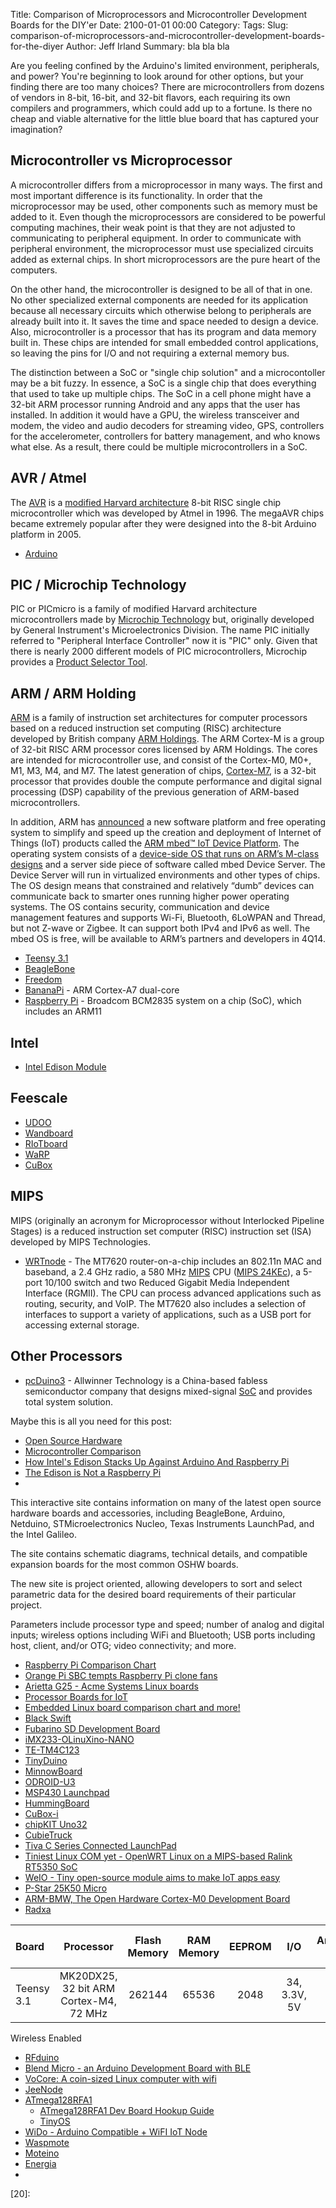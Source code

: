 Title: Comparison of Microprocessors and Microcontroller Development Boards for the DIY'er
Date: 2100-01-01 00:00
Category: 
Tags: 
Slug: comparison-of-microprocessors-and-microcontroller-development-boards-for-the-diyer
Author: Jeff Irland
Summary: bla bla bla

Are you feeling confined by the Arduino's limited environment, peripherals, and power?
You're beginning to look around for other options, but your finding there are too many choices?
There are microcontrollers from dozens of vendors in 8-bit, 16-bit, and 32-bit flavors,
each requiring its own compilers and programmers, which could add up to a fortune.
Is there no cheap and viable alternative for the little blue board
that has captured your imagination?

## Microcontroller vs Microprocessor
A microcontroller differs from a microprocessor in many ways.
The first and most important difference is its functionality.
In order that the microprocessor may be used,
other components such as memory must be added to it.
Even though the microprocessors are considered to be powerful computing machines,
their weak point is that they are not adjusted to communicating to peripheral equipment.
In order to communicate with peripheral environment,
the microprocessor must use specialized circuits added as external chips.
In short microprocessors are the pure heart of the computers.

On the other hand, the microcontroller is designed to be all of that in one.
No other specialized external components are needed for its application
because all necessary circuits which otherwise belong to peripherals are already built into it.
It saves the time and space needed to design a device.
Also, microcontroller is a processor that has its program and data memory built in.
These chips are intended for small embedded control applications,
so leaving the pins for I/O and not requiring a external memory bus.

The distinction between a SoC or "single chip solution" 
and a microcontoller may be a bit fuzzy.
In essence, a SoC is a single chip that does everything that used to take up multiple chips. 
The SoC in a cell phone might have a 32-bit ARM processor running Android
and any apps that the user has installed.
In addition it would have a GPU, the wireless transceiver and modem,
the video and audio decoders for streaming video, GPS, controllers for the accelerometer,
controllers for battery management, and who knows what else.
As a result, there could be multiple microcontrollers in a SoC.

## AVR / Atmel
The [AVR][01] is a [modified Harvard architecture][05] 8-bit RISC single chip microcontroller
which was developed by Atmel in 1996. 
The megaAVR chips became extremely popular after they were designed into the
8-bit Arduino platform in 2005.

* [Arduino](http://arduino.cc/en/Main/Products)

## PIC / Microchip Technology
PIC or PICmicro is a family of modified Harvard architecture microcontrollers
made by [Microchip Technology][04] but,
originally developed by General Instrument's Microelectronics Division.
The name PIC initially referred to "Peripheral Interface Controller" now it is "PIC" only.
Given that there is nearly 2000 different models of PIC microcontrollers,
Microchip provides a [Product Selector Tool][11].

## ARM / ARM Holding
[ARM][03] is a family of instruction set architectures for computer processors based
on a reduced instruction set computing (RISC)
architecture developed by British company [ARM Holdings][02].
The ARM Cortex-M is a group of 32-bit RISC ARM processor cores licensed by ARM Holdings.
The cores are intended for microcontroller use, and consist of the Cortex-M0, M0+, M1, M3, M4, and M7.
The latest generation of chips, [Cortex-M7][07],
is a 32-bit processor that provides double the compute performance
and digital signal processing (DSP) capability of the previous generation of ARM-based microcontrollers.

In addition, ARM has [announced][08]
a new software platform and free operating system to simplify
and speed up the creation and deployment of Internet of Things (IoT) products
called the [ARM mbed™ IoT Device Platform][09].
The operating system consists of a [device-side OS that runs on ARM’s M-class designs][10]
and a server side piece of software called mbed Device Server.
The Device Server will run in virtualized environments and other types of chips.
The OS design means that constrained and relatively “dumb” devices
can communicate back to smarter ones running higher power operating systems.
The OS contains security, communication and device management features
and supports Wi-Fi, Bluetooth, 6LoWPAN and Thread, but not Z-wave or Zigbee.
It can support both IPv4 and IPv6 as well.
The mbed OS is free, will be available to ARM’s partners and developers in 4Q14.

* [Teensy 3.1](https://www.pjrc.com/teensy/)
* [BeagleBone](http://beagleboard.org/bone)
* [Freedom](http://mbed.org/platforms/FRDM-KL46Z/)
* [BananaPi](http://bananapi.org/) - ARM Cortex-A7 dual-core
* [Raspberry Pi](http://www.raspberrypi.org/) - Broadcom BCM2835 system on a chip (SoC), which includes an ARM11

## Intel
* [Intel Edison Module](http://www.intel.com/content/www/us/en/do-it-yourself/edison.html)

## Feescale
* [UDOO](http://www.udoo.org/)
* [Wandboard](http://www.wandboard.org/)
* [RIoTboard](http://www.riotboard.org/)
* [WaRP](http://www.warpboard.org/)
* [CuBox](http://www.solid-run.com/product/cubox-i2/)

## MIPS
MIPS (originally an acronym for Microprocessor without Interlocked Pipeline Stages)
is a reduced instruction set computer (RISC) instruction set (ISA)
developed by MIPS Technologies.

* [WRTnode](http://wrtnode.com/) - 
The MT7620 router-on-a-chip includes an 802.11n MAC and baseband,
a 2.4 GHz radio,
a 580 MHz [MIPS][37] CPU ([MIPS 24KEc][38]),
a 5-port 10/100 switch
and two Reduced Gigabit Media Independent Interface (RGMII).
The CPU can process advanced
applications such as routing, security, and VoIP.
The MT7620 also includes a selection of interfaces to support a variety of applications,
such as a USB port for accessing external storage.

## Other Processors
* [pcDuino3](http://www.pcduino.com/pcduino-v3/) -
Allwinner Technology is a China-based fabless semiconductor company that designs
mixed-signal [SoC][06] and provides total system solution.


Maybe this is all you need for this post:

* [Open Source Hardware](http://au.mouser.com/applications/open-source-hardware/)
* [Microcontroller Comparison](http://www.makershed.com/pages/microcontroller-comparison)
* [How Intel's Edison Stacks Up Against Arduino And Raspberry Pi](http://readwrite.com/2014/09/10/intel-edison-raspberry-pi-arduino-comparison)
* [The Edison is Not a Raspberry Pi](https://www.sparkfun.com/news/1603?utm_source=SparkFun+Customer+Newsletter&utm_campaign=4dbf6c0ad1-StandardNewsletterSept22-26&utm_medium=email&utm_term=0_fa5287abaf-4dbf6c0ad1-7212537)
* []()

This interactive site contains information on many of the latest open source hardware boards and accessories, including BeagleBone, Arduino, Netduino, STMicroelectronics Nucleo, Texas Instruments LaunchPad, and the Intel Galileo.

The site contains schematic diagrams, technical details, and compatible expansion boards for the most common OSHW boards.

The new site is project oriented, allowing developers to sort and select parametric data for the desired board requirements of their particular project.

Parameters include processor type and speed; number of analog and digital inputs; wireless options including WiFi and Bluetooth; USB ports including host, client, and/or OTG; video connectivity; and more.

* [Raspberry Pi Comparison Chart](https://www.makershed.com/pages/raspberry-pi-comparison-chart?utm_medium=email&utm_campaign=Maker+Pro+Newsletter+-+020515&utm_content=Maker+Pro+Newsletter+-+020515+CID_23412c58008033119ffa4ad6b38d34f9&utm_source=email_campaign&utm_term=RaspberryPiComparisonChart)
* [Orange Pi SBC tempts Raspberry Pi clone fans](http://linuxgizmos.com/orange-pi-sbc-tempts-raspberry-pi-clone-fans/)
* [Arietta G25 - Acme Systems Linux boards](http://www.acmesystems.it/arietta)
* [Processor Boards for IoT](https://iotdc.hackpad.com/Processor-Boards-for-IoT-jBHdtN5BRrZ)
* [Embedded Linux board comparison chart and more!](http://www.adafruit.com/blog/2014/05/06/embedded-linux-board-comparison-chart-and-more/)
* [Black Swift](http://www.open-electronics.org/black-swift-the-tiny-wireless-computer-is-on-kickstarter/)
* [Fubarino SD Development Board](http://www.microchip.com/stellent/idcplg?IdcService=SS_GET_PAGE&nodeId=1406&dDocName=en566210)
* [iMX233-OLinuXino-NANO](https://www.olimex.com/Products/OLinuXino/iMX233/iMX233-OLinuXino-NANO/)
* [TE-TM4C123](http://community.arm.com/docs/DOC-8010)
* [TinyDuino](https://tiny-circuits.com/products/tinyduino/)
* [MinnowBoard](http://www.minnowboard.org/)
* [ODROID-U3](http://hardkernel.com/main/main.php)
* [MSP430 Launchpad](http://embedded-lab.com/blog/?p=4114&mid=5508)
* [HummingBoard](http://imx.solid-run.com/wiki/index.php?title=HummingBoard_Hardware)
* [CuBox-i](http://cubox-i.com/)
* [chipKIT Uno32](https://digilentinc.com/Products/Detail.cfm?NavPath=2,892,893&Prod=CHIPKIT-UNO32)
* [CubieTruck](http://www.cubietruck.com/)
* [Tiva C Series Connected LaunchPad](http://www.automationworld.com/control/prototype-internet-things-apps-20)
* [Tiniest Linux COM yet - OpenWRT Linux on a MIPS-based Ralink RT5350 SoC](http://linuxgizmos.com/tiniest-linux-com-yet/)
* [WeIO - Tiny open-source module aims to make IoT apps easy](http://linuxgizmos.com/tiny-open-source-module-aims-to-make-iot-apps-easy/)
* [P-Star 25K50 Micro](http://www.pololu.com/product/3150)
* [ARM-BMW, The Open Hardware Cortex-M0 Development Board](http://theanine.io/projects/arm-bmw/)
* [Radxa](http://radxa.com/)

| Board | Processor | Flash Memory | RAM Memory | EEPROM | I/O | Analog In | PWM | UART, I2C, SPI |
|:------|:---------:|:------------:|:----------:|:------:|:---:|:---------:|:---:|:------------:|
|Teensy 3.1|MK20DX25, 32 bit ARM Cortex-M4, 72 MHz|262144|65536|2048|34, 3.3V, 5V|21|12|32, 2, 1|

Wireless Enabled

* [RFduino](http://www.rfduino.com/)
* [Blend Micro - an Arduino Development Board with BLE](http://www.seeedstudio.com/depot/Blend-Micro-an-Arduino-Development-Board-with-BLE-p-1834.html?utm_source=EDM20140520&utm_medium=EDM20140520&utm_campaign=EDM20140520)
* [VoCore: A coin-sized Linux computer with wifi](https://www.indiegogo.com/projects/vocore-a-coin-sized-linux-computer-with-wifi#home)
* [JeeNode](http://jeelabs.net/projects/hardware/wiki/JeeNode)
* [ATmega128RFA1](https://www.sparkfun.com/products/11197)
    * [ATmega128RFA1 Dev Board Hookup Guide](https://learn.sparkfun.com/tutorials/atmega128rfa1-dev-board-hookup-guide)
    * [TinyOS](http://www.tinyos.net/)
* [WiDo - Arduino Compatible + WiFI IoT Node](http://www.dfrobot.com/index.php?route=product/product&product_id=1159&utm_medium=email&utm_campaign=September+is+great%2C+here%27s+why&utm_source=YMLP&utm_term=image+576)
* [Waspmote](http://www.cooking-hacks.com/documentation/tutorials/waspmote)
* [Moteino](https://lowpowerlab.com/shop/index.php?_route_=Moteino-R4)
* [Energia](http://www.element14.com/community/people/janisalnis/blog/2014/09/13/energia-is-out-there-for-cc3200)
* []()

[01]:http://en.wikipedia.org/wiki/Atmel_AVR
[02]:http://en.wikipedia.org/wiki/ARM_Holdings
[03]:http://en.wikipedia.org/wiki/ARM_architecture
[04]:http://en.wikipedia.org/wiki/Microchip_Technology
[05]:http://en.wikipedia.org/wiki/Modified_Harvard_architecture
[06]:http://en.wikipedia.org/wiki/System_on_a_chip
[07]:http://venturebeat.com/2014/09/23/arm-aims-to-put-real-brains-in-devices-for-internet-of-things/?utm_source=feedburner&utm_medium=feed&utm_campaign=Feed%3A+Venturebeat+VentureBeat
[08]:http://www.arm.com/about/newsroom/arm-announces-device-platform-and-free-os-to-accelerate-internet-of-things-deployment.php
[09]:http://mbed.org/
[10]:https://gigaom.com/2014/10/01/to-combat-fragmentation-arm-built-a-new-type-of-os-for-the-internet-of-things/
[11]:http://www.microchip.com/maps/microcontroller.aspx
[12]:
[13]:
[14]:
[15]:
[16]:
[17]:
[18]:
[19]:
[20]:

[37]:http://en.wikipedia.org/wiki/MIPS_instruction_set
[38]:http://www.systemc-cpu-models.org/mips_models/24kec/
